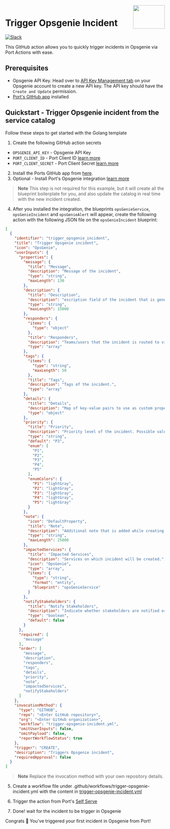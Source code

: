 <img align="right" width="100" height="74" src="https://user-images.githubusercontent.com/8277210/183290025-d7b24277-dfb4-4ce1-bece-7fe0ecd5efd4.svg" />

# Trigger Opsgenie Incident

[![Slack](https://img.shields.io/badge/Slack-4A154B?style=for-the-badge&logo=slack&logoColor=white)](https://join.slack.com/t/devex-community/shared_invite/zt-1bmf5621e-GGfuJdMPK2D8UN58qL4E_g)

This GitHub action allows you to quickly trigger incidents in Opsgenie via Port Actions with ease.

## Prerequisites
* Opsgenie API Key. Head over to [API Key Management tab](https://getport-test.app.opsgenie.com/settings/api-key-management) on your Opsgenie account to create a new API key. The API key should have the `Create and Update` permission.
* [Port's GitHub app](https://github.com/apps/getport-io) installed

## Quickstart - Trigger Opsgenie incident from the service catalog

Follow these steps to get started with the Golang template

1. Create the following GitHub action secrets
* `OPSGENIE_API_KEY` - Opsgenie API Key
* `PORT_CLIENT_ID` - Port Client ID [learn more](https://docs.getport.io/build-your-software-catalog/sync-data-to-catalog/api/#get-api-token)
* `PORT_CLIENT_SECRET` - Port Client Secret [learn more](https://docs.getport.io/build-your-software-catalog/sync-data-to-catalog/api/#get-api-token)

2. Install the Ports GitHub app from [here](https://github.com/apps/getport-io/installations/new).
3. Optional - Install Port's Opsgenie integration [learn more](https://docs.getport.io/build-your-software-catalog/sync-data-to-catalog/incident-management/opsgenie)
>**Note** This step is not required for this example, but it will create all the blueprint boilerplate for you, and also update the catalog in real time with the new incident created.
4. After you installed the integration, the blueprints `opsGenieService`, `opsGenieIncident` and `opsGenieAlert` will appear, create the following action with the following JSON file on the `opsGenieIncident` blueprint:

```json
[
  {
    "identifier": "trigger_opsgenie_incident",
    "title": "Trigger Opsgenie incident",
    "icon": "OpsGenie",
    "userInputs": {
      "properties": {
        "message": {
          "title": "Message",
          "description": "Message of the incident",
          "type": "string",
          "maxLength": 130
        },
        "description": {
          "title": "Description",
          "description": "escription field of the incident that is generally used to provide a detailed information about the incident.",
          "type": "string",
          "maxLength": 15000
        },
        "responders": {
          "items": {
            "type": "object"
          },
          "title": "Responders",
          "description": "Teams/users that the incident is routed to via notifications. type field is mandatory for each item, where possible values are team, user.",
          "type": "array"
        },
        "tags": {
          "items": {
            "type": "string",
            "maxLength": 50
          },
          "title": "Tags",
          "description": "Tags of the incident.",
          "type": "array"
        },
        "details": {
          "title": "Details",
          "description": "Map of key-value pairs to use as custom properties of the incident.",
          "type": "object"
        },
        "priority": {
          "title": "Priority",
          "description": "Priority level of the incident. Possible values are P1, P2, P3, P4 and P5. Default value is P3.",
          "type": "string",
          "default": "P3",
          "enum": [
            "P1",
            "P2",
            "P3",
            "P4",
            "P5"
          ],
          "enumColors": {
            "P1": "lightGray",
            "P2": "lightGray",
            "P3": "lightGray",
            "P4": "lightGray",
            "P5": "lightGray"
          }
        },
        "note": {
          "icon": "DefaultProperty",
          "title": "Note",
          "description": "Additional note that is added while creating the incident.",
          "type": "string",
          "maxLength": 25000
        },
        "impactedServices": {
          "title": "Impacted Services",
          "description": "Services on which incident will be created.",
          "icon": "OpsGenie",
          "type": "array",
          "items": {
            "type": "string",
            "format": "entity",
            "blueprint": "opsGenieService"
          }
        },
        "notifyStakeholders": {
          "title": "Notify Stakeholders",
          "description": "Indicate whether stakeholders are notified or not. Default value is false.",
          "type": "boolean",
          "default": false
        }
      },
      "required": [
        "message"
      ],
      "order": [
        "message",
        "description",
        "responders",
        "tags",
        "details",
        "priority",
        "note",
        "impactedServices",
        "notifyStakeholders"
      ]
    },
    "invocationMethod": {
      "type": "GITHUB",
      "repo": "<Enter GitHub repository>",
      "org": "<Enter GitHub organization>",
      "workflow": "trigger-opsgenie-incident.yml",
      "omitUserInputs": false,
      "omitPayload": false,
      "reportWorkflowStatus": true
    },
    "trigger": "CREATE",
    "description": "Triggers Opsgenie incident",
    "requiredApproval": false
  }
]
```
>**Note** Replace the invocation method with your own repository details.

5. Create a workflow file under .github/workflows/trigger-opsgenie-incident.yml with the content in [trigger-opsgenie-incident.yml](./trigger-opsgenie-incident.yml)

6. Trigger the action from Port's [Self Serve](https://app.getport.io/self-serve)

7. Done! wait for the incident to be trigger in Opsgenie

Congrats 🎉 You've triggered your first incident in Opsgenie from Port!
